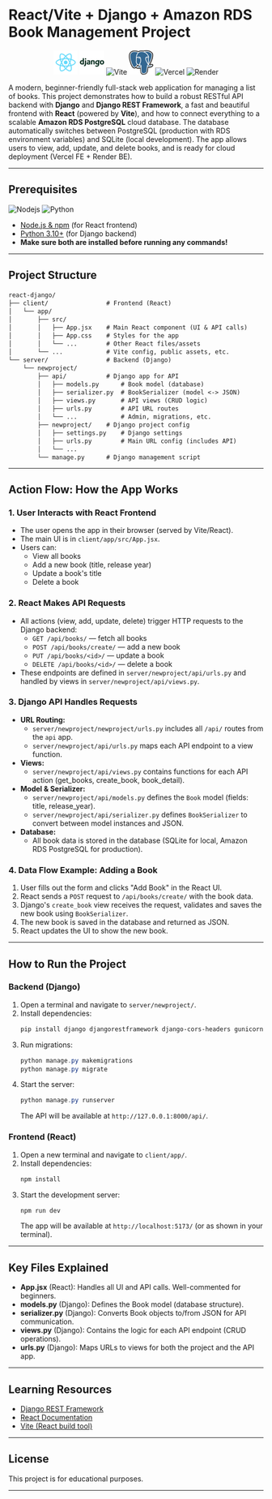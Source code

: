 # React/Vite + Django + Amazon RDS Book Management Project

<p align="center">
  <img src="https://raw.githubusercontent.com/github/explore/main/topics/react/react.png" alt="React" width="48" height="48"/>
  <img src="https://raw.githubusercontent.com/github/explore/main/topics/django/django.png" alt="Django" width="48" height="48"/>
  <img src="https://vitejs.dev/logo.svg" alt="Vite" width="48" height="48"/>
  <img src="https://raw.githubusercontent.com/github/explore/main/topics/postgresql/postgresql.png" alt="PostgreSQL" width="48" height="48"/>
  <img src="https://assets.vercel.com/image/upload/v1588805858/repositories/vercel/logo.png" alt="Vercel" width="48" height="48"/>
  <img src="https://us1.discourse-cdn.com/flex016/uploads/render/original/2X/1/11352202c8503f736bea5efb59684f678d7c860c.svg" alt="Render" width="48" height="48"/>
</p>

A modern, beginner-friendly full-stack web application for managing a list of books. This project demonstrates how to build a robust RESTful API backend with **Django** and **Django REST Framework**, a fast and beautiful frontend with **React** (powered by **Vite**), and how to connect everything to a scalable **Amazon RDS PostgreSQL** cloud database. The database automatically switches between PostgreSQL (production with RDS environment variables) and SQLite (local development). The app allows users to view, add, update, and delete books, and is ready for cloud deployment (Vercel FE + Render BE).

---

## Prerequisites
  <img src="https://avatars.githubusercontent.com/u/9950313?s=200&v=4" alt="Nodejs" width="48" height="48"/>
  <img src="https://upload.wikimedia.org/wikipedia/commons/archive/c/c3/20220730085403%21Python-logo-notext.svg" alt="Python" width="48" height="48"/>

- [Node.js & npm](https://nodejs.org/) (for React frontend)
- [Python 3.10+](https://www.python.org/) (for Django backend)
- **Make sure both are installed before running any commands!**

---

## Project Structure

```
react-django/
├── client/                # Frontend (React)
│   └── app/
│       ├── src/
│       │   ├── App.jsx    # Main React component (UI & API calls)
│       │   ├── App.css    # Styles for the app
│       │   └── ...        # Other React files/assets
│       └── ...            # Vite config, public assets, etc.
└── server/                # Backend (Django)
    └── newproject/
        ├── api/           # Django app for API
        │   ├── models.py      # Book model (database)
        │   ├── serializer.py  # BookSerializer (model <-> JSON)
        │   ├── views.py       # API views (CRUD logic)
        │   ├── urls.py        # API URL routes
        │   └── ...            # Admin, migrations, etc.
        ├── newproject/    # Django project config
        │   ├── settings.py    # Django settings
        │   ├── urls.py        # Main URL config (includes API)
        │   └── ...
        └── manage.py      # Django management script
```

---

## Action Flow: How the App Works

### 1. User Interacts with React Frontend
- The user opens the app in their browser (served by Vite/React).
- The main UI is in `client/app/src/App.jsx`.
- Users can:
  - View all books
  - Add a new book (title, release year)
  - Update a book's title
  - Delete a book

### 2. React Makes API Requests
- All actions (view, add, update, delete) trigger HTTP requests to the Django backend:
  - `GET /api/books/` — fetch all books
  - `POST /api/books/create/` — add a new book
  - `PUT /api/books/<id>/` — update a book
  - `DELETE /api/books/<id>/` — delete a book
- These endpoints are defined in `server/newproject/api/urls.py` and handled by views in `server/newproject/api/views.py`.

### 3. Django API Handles Requests
- **URL Routing:**
  - `server/newproject/newproject/urls.py` includes all `/api/` routes from the `api` app.
  - `server/newproject/api/urls.py` maps each API endpoint to a view function.
- **Views:**
  - `server/newproject/api/views.py` contains functions for each API action (get_books, create_book, book_detail).
- **Model & Serializer:**
  - `server/newproject/api/models.py` defines the `Book` model (fields: title, release_year).
  - `server/newproject/api/serializer.py` defines `BookSerializer` to convert between model instances and JSON.
- **Database:**
  - All book data is stored in the database (SQLite for local, Amazon RDS PostgreSQL for production).

### 4. Data Flow Example: Adding a Book
1. User fills out the form and clicks "Add Book" in the React UI.
2. React sends a `POST` request to `/api/books/create/` with the book data.
3. Django's `create_book` view receives the request, validates and saves the new book using `BookSerializer`.
4. The new book is saved in the database and returned as JSON.
5. React updates the UI to show the new book.

---

## How to Run the Project

### Backend (Django)
1. Open a terminal and navigate to `server/newproject/`.
2. Install dependencies:
   ```powershell
   pip install django djangorestframework django-cors-headers gunicorn psycopg2-binary
   ```
3. Run migrations:
   ```powershell
   python manage.py makemigrations
   python manage.py migrate
   ```
4. Start the server:
   ```powershell
   python manage.py runserver
   ```
   The API will be available at `http://127.0.0.1:8000/api/`.

### Frontend (React)
1. Open a new terminal and navigate to `client/app/`.
2. Install dependencies:
   ```powershell
   npm install
   ```
3. Start the development server:
   ```powershell
   npm run dev
   ```
   The app will be available at `http://localhost:5173/` (or as shown in your terminal).

---

## Key Files Explained

- **App.jsx** (React): Handles all UI and API calls. Well-commented for beginners.
- **models.py** (Django): Defines the Book model (database structure).
- **serializer.py** (Django): Converts Book objects to/from JSON for API communication.
- **views.py** (Django): Contains the logic for each API endpoint (CRUD operations).
- **urls.py** (Django): Maps URLs to views for both the project and the API app.

---

## Learning Resources
- [Django REST Framework](https://www.django-rest-framework.org/)
- [React Documentation](https://react.dev/)
- [Vite (React build tool)](https://vitejs.dev/)

---

## License
This project is for educational purposes.

---
